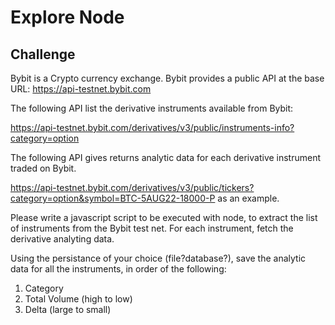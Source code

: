 # Explore Node

## Challenge

Bybit is a Crypto currency exchange.
Bybit provides a public API at the base URL:
https://api-testnet.bybit.com

The following API list the derivative instruments available from Bybit: 

https://api-testnet.bybit.com/derivatives/v3/public/instruments-info?category=option

The following API gives returns analytic data for each derivative instrument traded on Bybit.

https://api-testnet.bybit.com​/derivatives/v3/public/tickers?category=option&symbol=BTC-5AUG22-18000-P
as an example.

Please write a javascript script to be executed with node, to extract the list of instruments from the Bybit test net.
For each instrument, fetch the derivative analyting data.

Using the persistance of your choice (file?database?), save the analytic data for all the instruments, in order of the following:
1. Category 
2. Total Volume (high to low)
3. Delta (large to small)


